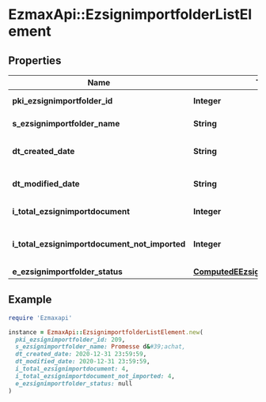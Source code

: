 # EzmaxApi::EzsignimportfolderListElement

## Properties

| Name | Type | Description | Notes |
| ---- | ---- | ----------- | ----- |
| **pki_ezsignimportfolder_id** | **Integer** | The unique ID of the Ezsignimportfolder |  |
| **s_ezsignimportfolder_name** | **String** | The name of the Ezsignimportfolder |  |
| **dt_created_date** | **String** | The date and time at which the object was created | [optional] |
| **dt_modified_date** | **String** | The date and time at which the object was last modified | [optional] |
| **i_total_ezsignimportdocument** | **Integer** | The count of Ezsignimportdocument. | [optional] |
| **i_total_ezsignimportdocument_not_imported** | **Integer** | The count of Ezsignimportdocument not imported in an Ezsignfolder. | [optional] |
| **e_ezsignimportfolder_status** | [**ComputedEEzsignimportfolderStatus**](ComputedEEzsignimportfolderStatus.md) |  | [optional] |

## Example

```ruby
require 'Ezmaxapi'

instance = EzmaxApi::EzsignimportfolderListElement.new(
  pki_ezsignimportfolder_id: 209,
  s_ezsignimportfolder_name: Promesse d&#39;achat,
  dt_created_date: 2020-12-31 23:59:59,
  dt_modified_date: 2020-12-31 23:59:59,
  i_total_ezsignimportdocument: 4,
  i_total_ezsignimportdocument_not_imported: 4,
  e_ezsignimportfolder_status: null
)
```

